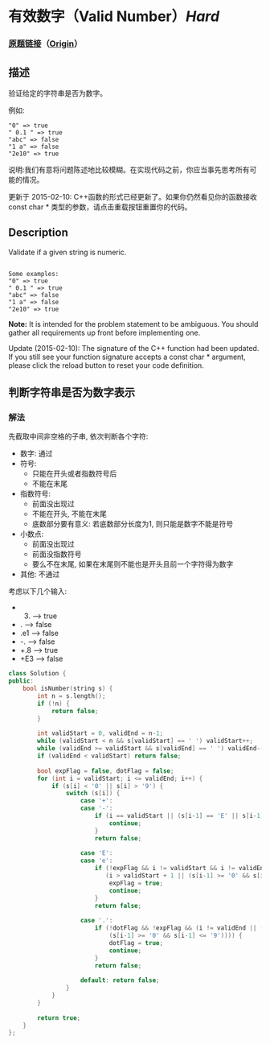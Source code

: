 # 有效数字（Valid Number）*Hard*
### [原题链接](https://leetcode-cn.com/problems/valid-number)（[Origin](https://leetcode.com/problems/valid-number)）
## 描述
验证给定的字符串是否为数字。

例如:
```
"0" => true
" 0.1 " => true
"abc" => false
"1 a" => false
"2e10" => true
```

说明:我们有意将问题陈述地比较模糊。在实现代码之前，你应当事先思考所有可能的情况。

更新于 2015-02-10:
C++函数的形式已经更新了。如果你仍然看见你的函数接收const char * 类型的参数，请点击重载按钮重置你的代码。

## Description
Validate if a given string is numeric.
```

Some examples:
"0" => true
" 0.1 " => true
"abc" => false
"1 a" => false
"2e10" => true
```
**Note:**
 It is intended for the problem statement to be ambiguous. You should gather all requirements up front before implementing one.

Update (2015-02-10):
The signature of the C++ function had been updated. If you still see your function signature accepts a const char * argument, please click the reload button to reset your code definition.


## 判断字符串是否为数字表示
### 解法
先截取中间非空格的子串, 依次判断各个字符:
- 数字: 通过
- 符号:
    - 只能在开头或者指数符号后
    - 不能在末尾
- 指数符号:
    - 前面没出现过
    - 不能在开头, 不能在末尾
    - 底数部分要有意义: 若底数部分长度为1, 则只能是数字不能是符号
- 小数点:
    - 前面没出现过
    - 前面没指数符号
    - 要么不在末尾, 如果在末尾则不能也是开头且前一个字符得为数字
- 其他: 不通过

考虑以下几个输入:
- 3. --> true
- . --> false
- .e1 --> false
- -. --> false
- +.8 --> true
- +E3 --> false
```c++
class Solution {
public:
    bool isNumber(string s) {
        int n = s.length();
        if (!n) {
            return false;
        }
        
        int validStart = 0, validEnd = n-1;
        while (validStart < n && s[validStart] == ' ') validStart++;
        while (validEnd >= validStart && s[validEnd] == ' ') validEnd--;
        if (validEnd < validStart) return false;
        
        bool expFlag = false, dotFlag = false;
        for (int i = validStart; i <= validEnd; i++) {
            if (s[i] < '0' || s[i] > '9') {
                switch (s[i]) {
                    case '+':
                    case '-':
                        if (i == validStart || (s[i-1] == 'E' || s[i-1] == 'e' && i != validEnd)) {
                            continue;
                        }
                        return false;
                        
                    case 'E':
                    case 'e':
                        if (!expFlag && i != validStart && i != validEnd && 
                           (i > validStart + 1 || (s[i-1] >= '0' && s[i-1] <= '9'))) {
                            expFlag = true;
                            continue;
                        }
                        return false;
                        
                    case '.':
                        if (!dotFlag && !expFlag && (i != validEnd || (i != validStart && 
                            (s[i-1] >= '0' && s[i-1] <= '9')))) {
                            dotFlag = true;
                            continue;
                        }
                        return false;
                        
                    default: return false;
                }
            }
        }
        
        return true;
    }
};
```